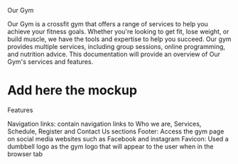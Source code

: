 Our Gym

Our Gym is a crossfit gym that offers a range of services to help you achieve your fitness goals. Whether you're looking to get fit, lose weight, or build muscle, we have the tools and expertise to help you succeed. Our gym provides multiple services, including group sessions, online programming, and nutrition advice. This documentation will provide an overview of Our Gym's services and features.

# Add here the mockup 


Features

Navigation links: contain navigation links to Who we are, Services, Schedule, Register and Contact Us sections
Footer: Access the gym page on social media websites such as Facebook and instagram
Favicon: Used a dumbbell logo as the gym logo that will appear to the user when in the browser tab
